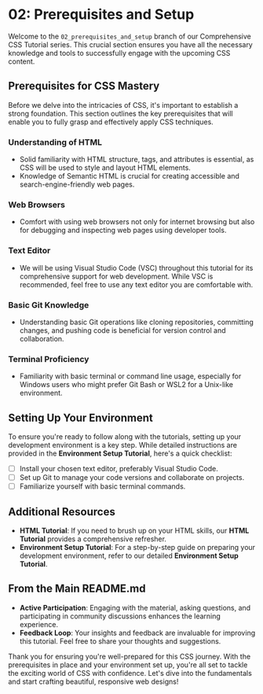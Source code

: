 # 02: Prerequisites and Setup

Welcome to the `02_prerequisites_and_setup` branch of our Comprehensive CSS Tutorial series. This crucial section ensures you have all the necessary knowledge and tools to successfully engage with the upcoming CSS content.

## Prerequisites for CSS Mastery

Before we delve into the intricacies of CSS, it's important to establish a strong foundation. This section outlines the key prerequisites that will enable you to fully grasp and effectively apply CSS techniques.

### Understanding of HTML
- Solid familiarity with HTML structure, tags, and attributes is essential, as CSS will be used to style and layout HTML elements.
- Knowledge of Semantic HTML is crucial for creating accessible and search-engine-friendly web pages.

### Web Browsers
- Comfort with using web browsers not only for internet browsing but also for debugging and inspecting web pages using developer tools.

### Text Editor
- We will be using Visual Studio Code (VSC) throughout this tutorial for its comprehensive support for web development. While VSC is recommended, feel free to use any text editor you are comfortable with.

### Basic Git Knowledge
- Understanding basic Git operations like cloning repositories, committing changes, and pushing code is beneficial for version control and collaboration.

### Terminal Proficiency
- Familiarity with basic terminal or command line usage, especially for Windows users who might prefer Git Bash or WSL2 for a Unix-like environment.

## Setting Up Your Environment

To ensure you're ready to follow along with the tutorials, setting up your development environment is a key step. While detailed instructions are provided in the **Environment Setup Tutorial**, here's a quick checklist:

- [ ] Install your chosen text editor, preferably Visual Studio Code.
- [ ] Set up Git to manage your code versions and collaborate on projects.
- [ ] Familiarize yourself with basic terminal commands.

## Additional Resources

- **HTML Tutorial**: If you need to brush up on your HTML skills, our **HTML Tutorial** provides a comprehensive refresher.
- **Environment Setup Tutorial**: For a step-by-step guide on preparing your development environment, refer to our detailed **Environment Setup Tutorial**.

## From the Main README.md

- **Active Participation**: Engaging with the material, asking questions, and participating in community discussions enhances the learning experience.
- **Feedback Loop**: Your insights and feedback are invaluable for improving this tutorial. Feel free to share your thoughts and suggestions.

Thank you for ensuring you're well-prepared for this CSS journey. With the prerequisites in place and your environment set up, you're all set to tackle the exciting world of CSS with confidence. Let's dive into the fundamentals and start crafting beautiful, responsive web designs!
